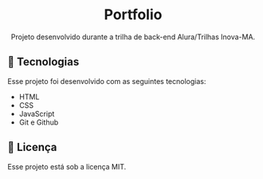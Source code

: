 <h1 align="center"> Portfolio </h1>

<p align="center">
Projeto desenvolvido durante a trilha de back-end Alura/Trilhas Inova-MA.</p>


## 🚀 Tecnologias

Esse projeto foi desenvolvido com as seguintes tecnologias:

- HTML
- CSS
- JavaScript
- Git e Github


## :memo: Licença

Esse projeto está sob a licença MIT.